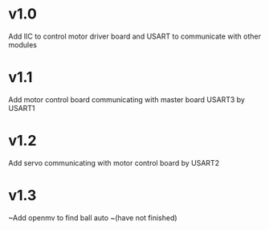 # v1.0
Add IIC to control motor driver board and USART to communicate with other modules

# v1.1
Add motor control board communicating with master board USART3 by USART1

# v1.2
Add servo communicating with motor control board by USART2

# v1.3
~Add openmv to find ball auto ~(have not finished)


